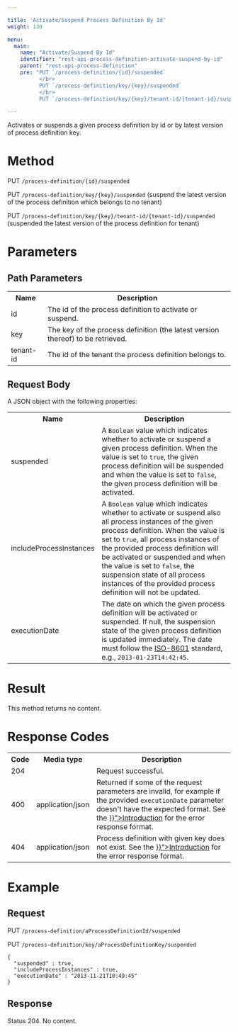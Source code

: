 ```yaml
---

title: 'Activate/Suspend Process Definition By Id'
weight: 130

menu:
  main:
    name: "Activate/Suspend By Id"
    identifier: "rest-api-process-definition-activate-suspend-by-id"
    parent: "rest-api-process-definition"
    pre: "PUT `/process-definition/{id}/suspended`
          </br>
          PUT `/process-definition/key/{key}/suspended`
          </br>
          PUT `/process-definition/key/{key}/tenant-id/{tenant-id}/suspended`"

---
```



Activates or suspends a given process definition by id or by latest version of process definition key.

# Method

PUT `/process-definition/{id}/suspended`

PUT `/process-definition/key/{key}/suspended` (suspend the latest version of the process definition which belongs to no tenant)

PUT `/process-definition/key/{key}/tenant-id/{tenant-id}/suspended` (suspended the latest version of the process definition for tenant)


# Parameters

## Path Parameters

<table class="table table-striped">
  <tr>
    <th>Name</th>
    <th>Description</th>
  </tr>
  <tr>
    <td>id</td>
    <td>The id of the process definition to activate or suspend.</td>
  </tr>
  <tr>
    <td>key</td>
    <td>The key of the process definition (the latest version thereof) to be retrieved.</td>
  </tr>
  <tr>
    <td>tenant-id</td>
    <td>The id of the tenant the process definition belongs to.</td>
  </tr>
</table>


## Request Body

A JSON object with the following properties:

<table class="table table-striped">
  <tr>
    <th>Name</th>
    <th>Description</th>
  </tr>
  <tr>
    <td>suspended</td>
    <td>A <code>Boolean</code> value which indicates whether to activate or suspend a given process definition. When the value is set to <code>true</code>, the given process definition will be suspended and when the value is set to <code>false</code>, the given process definition will be activated.</td>
  </tr>
  <tr>
    <td>includeProcessInstances</td>
    <td>A <code>Boolean</code> value which indicates whether to activate or suspend also all process instances of the given process definition. When the value is set to <code>true</code>, all process instances of the provided process definition will be activated or suspended and when the value is set to <code>false</code>, the suspension state of all process instances of the provided process definition will not be updated.</td>
  </tr>
  <tr>
    <td>executionDate</td>
    <td>The date on which the given process definition will be activated or suspended. If null, the suspension state of the given process definition is updated immediately. The date must follow the <a href="https://en.wikipedia.org/wiki/ISO_8601">ISO-8601</a> standard, e.g., <code>2013-01-23T14:42:45</code>.</td>
  </tr>
</table>


# Result

This method returns no content.


# Response Codes

<table class="table table-striped">
  <tr>
    <th>Code</th>
    <th>Media type</th>
    <th>Description</th>
  </tr>
  <tr>
    <td>204</td>
    <td></td>
    <td>Request successful.</td>
  </tr>
  <tr>
    <td>400</td>
    <td>application/json</td>
    <td>Returned if some of the request parameters are invalid, for example if the provided <code>executionDate</code> parameter doesn't have the expected format. See the <a href="{{< ref "/reference/rest/overview/_index.md#error-handling" >}}">Introduction</a> for the error response format.</td>
  </tr>
  <tr>
    <td>404</td>
    <td>application/json</td>
    <td>Process definition with given key does not exist. See the <a href="{{< ref "/reference/rest/overview/_index.md#error-handling" >}}">Introduction</a> for the error response format.</td>
  </tr>
</table>


# Example

## Request

PUT `/process-definition/aProcessDefinitionId/suspended`

PUT `/process-definition/key/aProcessDefinitionKey/suspended`

    {
      "suspended" : true,
      "includeProcessInstances" : true,
      "executionDate" : "2013-11-21T10:49:45"
    }

## Response

Status 204. No content.
